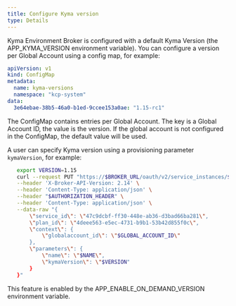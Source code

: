 ```yaml
---
title: Configure Kyma version
type: Details
---
```


Kyma Environment Broker is configured with a default Kyma Version (the APP_KYMA_VERSION environment variable). 
You can configure a version per Global Account using a config map, for example:

```yaml
apiVersion: v1
kind: ConfigMap
metadata:
  name: kyma-versions
  namespace: "kcp-system"
data:
  3e64ebae-38b5-46a0-b1ed-9ccee153a0ae: "1.15-rc1"
```

The ConfigMap contains entries per Global Account. The key is a Global Account ID, the value is the version.
If the global account is not configured in the ConfigMap, the default value will be used.

A user can specify Kyma version using a provisioning parameter `kymaVersion`, for example:

```bash
   export VERSION=1.15
   curl --request PUT "https://$BROKER_URL/oauth/v2/service_instances/$INSTANCE_ID?accepts_incomplete=true" \
   --header 'X-Broker-API-Version: 2.14' \
   --header 'Content-Type: application/json' \
   --header "$AUTHORIZATION_HEADER" \
   --header 'Content-Type: application/json' \
   --data-raw "{
       \"service_id\": \"47c9dcbf-ff30-448e-ab36-d3bad66ba281\",
       \"plan_id\": \"4deee563-e5ec-4731-b9b1-53b42d855f0c\",
       \"context\": {
           \"globalaccount_id\": \"$GLOBAL_ACCOUNT_ID\"
       },
       \"parameters\": {
           \"name\": \"$NAME\",
           \"kymaVersion\": \"$VERSION"
       }
   }"
   ```
This feature is enabled by the APP_ENABLE_ON_DEMAND_VERSION environment variable.
